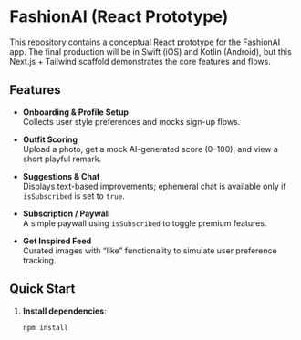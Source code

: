 # FashionAI (React Prototype)

This repository contains a conceptual React prototype for the FashionAI app. The final production will be in Swift (iOS) and Kotlin (Android), but this Next.js + Tailwind scaffold demonstrates the core features and flows.

## Features

- **Onboarding & Profile Setup**  
  Collects user style preferences and mocks sign-up flows.

- **Outfit Scoring**  
  Upload a photo, get a mock AI-generated score (0–100), and view a short playful remark.

- **Suggestions & Chat**  
  Displays text-based improvements; ephemeral chat is available only if `isSubscribed` is set to `true`.

- **Subscription / Paywall**  
  A simple paywall using `isSubscribed` to toggle premium features.

- **Get Inspired Feed**  
  Curated images with “like” functionality to simulate user preference tracking.

## Quick Start

1. **Install dependencies**:
   ```bash
   npm install

